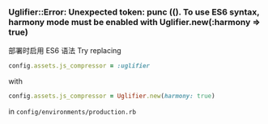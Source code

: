 ### Uglifier::Error: Unexpected token: punc ((). To use ES6 syntax, harmony mode must be enabled with Uglifier.new(:harmony => true)

部署时启用 ES6 语法
Try replacing

```ruby
config.assets.js_compressor = :uglifier
```

with

```ruby
config.assets.js_compressor = Uglifier.new(harmony: true)
```

in `config/environments/production.rb`
